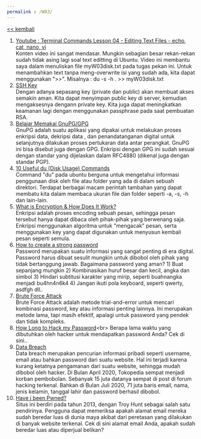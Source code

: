 ```yaml
---
permalink : /W03/
---
```

[<< kembali](../)

1. [Youtube : Terminal Commands Lesson 04 - Editing Text Files - echo, cat, nano, vi](https://www.youtube.com/watch?v=s2bsE7MJTQg)<br>
  Konten video ini sangat mendasar. Mungkin sebagian besar rekan-rekan sudah tidak asing lagi soal text editting di Ubuntu. Video ini membantu saya dalam menuliskan file myW03disk.txt pada tugas pekan ini. Untuk menambahkan text tanpa meng-overwrite isi yang sudah ada, kita dapat menggunakan ">>". Misalnya : du -s -h . >> myW03disk.txt
2. [SSH Key](https://www.codepolitan.com/cara-menyiapkan-ssh-key-di-ubuntu-5a38bfc829126)<br>
  Dengan adanya sepasang key (private dan public) akan membuat akses semakin aman. Kita dapat menyimpan public key di server, kemudian mengaksesnya dengann private key. Kita juga dapat meningkatkan keamanan lagi dengan menggunakan passphrase pada saat pembuatan RSA.
3. [Belajar Memakai GnuPG/GPG](https://medium.com/kode-dan-kodean/belajar-memakai-gnu-privacy-guard-gnupg-gpg-3944e19dba91)<br>
  GnuPG adalah suatu aplikasi yang dipakai untuk melakukan proses enkripsi data, dekripsi data , dan penandatanganan digital untuk selanjutnya dilakukan proses pertukaran data antar perangkat. GnuPG ini bisa disebut juga dengan GPG. Enkripsi dengan GPG ini sudah sesuai dengan standar yang dijelaskan dalam RFC4880 (dikenal juga dengan standar PGP).
4. [10 Useful du (Disk Usage) Commands](https://www.tecmint.com/check-linux-disk-usage-of-files-and-directories/)<br>
  Command "du" pada ubuntu berguna untuk mengetahui informasi penggunaan disk oleh file atau folder yang ada di dalam sebuah direktori. Terdapat berbagai macam perintah tambahan yang dapat membatu kita dalam membaca ukuran file dan folder seperti -a, -s, -h dan lain-lain.
5. [What is Encryption & How Does It Work?](https://medium.com/searchencrypt/what-is-encryption-how-does-it-work-e8f20e340537)<br>
  Enkripsi adalah proses encoding sebuah pesan, sehingga pesan tersebut hanya dapat dibaca oleh pihak-pihak yang berwenang saja. Enkripsi menggunakan algoritma untuk "mengacak" pesan, serta menggunakan key yang dapat digunakan untuk menyusun kembali pesan seperti semula.
6. [How to create a strong password](https://blog.avast.com/strong-password-ideas)<br>
  Password merupakan suatu informasi yang sangat penting di era digital. Password harus dibuat sesulit mungkin untuk dibobol oleh pihak yang tidak bertanggung jawab. Bagaimana password yang aman? 1) Buat sepanjang mungkin 2) Kombinasikan huruf besar dan kecil, angka dan simbol 3) Hindari subtitusi karakter yang mirip, seperti buahnangka menjadi bu4hn4n6k4 4) Jangan ikuti pola keyboard, seperti qwerty, asdfgh dll..
7. [Brute Force Attack](https://www.kaspersky.com/resource-center/definitions/brute-force-attack)<br>
  Brute Force Attack adalah metode trial-and-error untuk mencari kombinasi password, key atau informasi penting lainnya. Ini merupakan metode lama, tapi masih efektif, apalagi untuk password yang pendek dan tidak kompleks.
8. [How Long to Hack my Password](https://random-ize.com/how-long-to-hack-pass/?)<br>
  Berapa lama waktu yang dibutuhkan oleh hacker untuk mendapatkan password Anda? Cek di sini..
9. [Data Breach](https://techcrunch.com/2020/07/03/have-i-been-pwned/)<br>
  Data breach merupakan pencurian informasi pribadi seperti username, email atau bahkan password dari suatu website. Hal ini terjadi karena kurang ketatnya pengamanan dari suatu website, sehingga mudah dibobol oleh hacker. Di Bulan April 2020, Tokopedia sempat menjadi korban pembobolan. Sebanyak 15 juta datanya sempat di post di forum hacking terkenal. Bahkan di Bulan Juli 2020, 71 juta baris email, nama, jenis kelamin, tanggal lahir dan password berhasil dibobol.
10. [Have i been Pwned?](https://haveibeenpwned.com/)<br>
  Situs ini berdiri pada tahun 2013, dengan Troy Hunt sebagai salah satu pendirinya. Pengguna dapat memeriksa apakah alamat email mereka sudah beredar luas di dunia maya akibat dari peretasan yang dilakukan di banyak website terkenal. Cek di sini alamat email Anda, apakah sudah beredar luas atau diperjual belikan?


